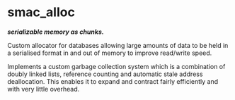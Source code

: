 # smac_alloc

***serializable memory as chunks.***

Custom allocator for databases allowing large amounts of data to be held in a serialised format in and out of memory to improve read/write speed. 

Implements a custom garbage collection system which is a combination of doubly linked lists, reference counting and automatic stale address deallocation. This enables it to expand and contract fairly efficiently and with very little overhead. 

